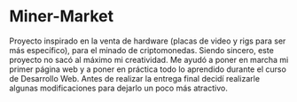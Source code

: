 # Miner-Market
 Proyecto inspirado en la venta de hardware (placas de video y rigs para ser más específico), para el minado de criptomonedas.
 Siendo sincero, este proyecto no sacó al máximo mi creatividad. Me ayudó a poner en marcha mi primer página web y a poner en práctica todo lo aprendido
durante el curso de Desarrollo Web.
 Antes de realizar la entrega final decidí realizarle algunas modificaciones para dejarlo un poco más atractivo.
